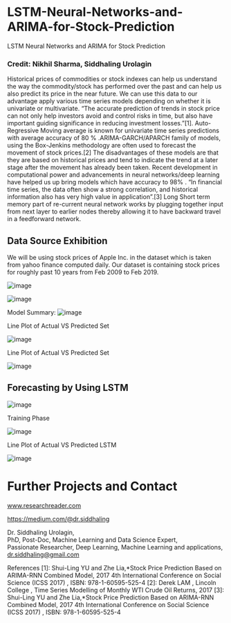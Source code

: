 # LSTM-Neural-Networks-and-ARIMA-for-Stock-Prediction
LSTM Neural Networks and ARIMA for Stock Prediction
### Credit: Nikhil Sharma, Siddhaling Urolagin
Historical prices of commodities or stock indexes can help us understand the way the commodity/stock has performed over the past and can help us also predict its price in the near future. We can use this data to our advantage apply various time series models depending on whether it is univariate or multivariate. “The accurate prediction of trends in stock price can not only help investors avoid and control risks in time, but also have important guiding significance in reducing investment losses.”[1]. Auto-Regressive Moving average is known for univariate time series predictions with average accuracy of 80 % .ARIMA-GARCH/APARCH family of models, using the Box-Jenkins methodology are often used to forecast the movement of stock prices.[2] The disadvantages of these models are that they are based on historical prices and tend to indicate the trend at a later stage after the movement has already been taken. Recent development in computational power and advancements in neural networks/deep learning  have helped us up bring models which have accuracy to 98% .
“In financial time series, the data often show a strong correlation, and historical information also has very high value in application”.[3] Long Short term memory part of re-current neural network works by plugging together input from next layer to earlier nodes thereby allowing it to have backward travel in a feedforward network.

## Data Source Exhibition
We will be using stock prices of Apple Inc. in the dataset which is taken from yahoo finance computed daily. Our dataset is containing stock prices for roughly past 10 years from Feb 2009 to Feb 2019.

![image](https://user-images.githubusercontent.com/33411128/134021058-f2ec0c32-c704-4a8a-99bb-991609ffd222.png)

![image](https://user-images.githubusercontent.com/33411128/134021090-eee6c94e-b3b2-4e94-8de7-e3a33e6d1473.png)

Model Summary:
![image](https://user-images.githubusercontent.com/33411128/134021262-7066a807-971f-4cc5-a3f6-49a969598ee1.png)

Line Plot of Actual VS Predicted Set

![image](https://user-images.githubusercontent.com/33411128/134021343-ec2e9050-ad04-4c40-9db4-b54380b30e2d.png)

Line Plot of Actual VS Predicted Set

![image](https://user-images.githubusercontent.com/33411128/134021462-ce0a9f73-4e04-4558-816c-ac4009b7e329.png)

## Forecasting by Using LSTM

![image](https://user-images.githubusercontent.com/33411128/134021556-541de90d-d695-4e1b-be3f-2de6ff5ff099.png)

Training Phase

![image](https://user-images.githubusercontent.com/33411128/134021604-777d59f2-c0d7-4253-9502-b746e192ce9e.png)

Line Plot of Actual VS Predicted LSTM

![image](https://user-images.githubusercontent.com/33411128/134021723-137e1423-2467-48cc-b36d-5e255d31b191.png)



# Further Projects and Contact
www.researchreader.com

https://medium.com/@dr.siddhaling

Dr. Siddhaling Urolagin,\
PhD, Post-Doc, Machine Learning and Data Science Expert,\
Passionate Researcher, Deep Learning, Machine Learning and applications,\
dr.siddhaling@gmail.com



References
[1]: Shui-Ling YU and Zhe Lia,*Stock Price Prediction Based on ARIMA-RNN Combined Model, 2017 4th International Conference on Social Science (ICSS 2017) , ISBN: 978-1-60595-525-4
[2]: Derek LAM , Lincoln College , Time Series Modelling of Monthly WTI Crude Oil Returns, 2017
[3]: Shui-Ling YU and Zhe Lia,*Stock Price Prediction Based on ARIMA-RNN Combined Model, 2017 4th International Conference on Social Science (ICSS 2017) , ISBN: 978-1-60595-525-4



